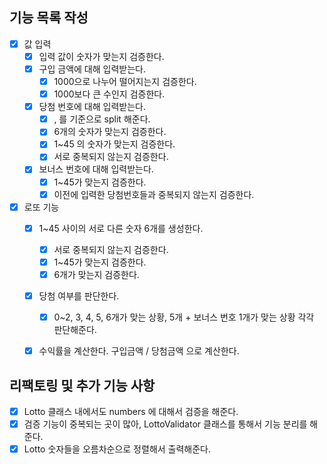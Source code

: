 ## 기능 목록 작성

- [x] 값 입력
    - [x] 입력 값이 숫자가 맞는지 검증한다.
    - [x] 구입 금액에 대해 입력받는다.
        - [x] 1000으로 나누어 떨어지는지 검증한다.
        - [x] 1000보다 큰 수인지 검증한다.
    - [x] 당첨 번호에 대해 입력받는다.
        - [x] , 를 기준으로 split 해준다.
        - [x] 6개의 숫자가 맞는지 검증한다.
        - [x] 1~45 의 숫자가 맞는지 검증한다.
        - [x] 서로 중복되지 않는지 검증한다.
    - [x] 보너스 번호에 대해 입력받는다.
        - [x] 1~45가 맞는지 검증한다.
        - [x] 이전에 입력한 당첨번호들과 중복되지 않는지 검증한다.
- [x] 로또 기능
    - [x] 1~45 사이의 서로 다른 숫자 6개를 생성한다.
        - [x] 서로 중복되지 않는지 검증한다.
        - [x] 1~45가 맞는지 검증한다.
        - [x] 6개가 맞는지 검증한다.
    - [x] 당첨 여부를 판단한다.
        - [x] 0~2, 3, 4, 5, 6개가 맞는 상황, 5개 + 보너스 번호 1개가 맞는 상황 각각 판단해준다.
    - [x] 수익률을 계산한다. 구입금액 / 당첨금액 으로 계산한다.


## 리팩토링 및 추가 기능 사항
- [x] Lotto 클래스 내에서도 numbers 에 대해서 검증을 해준다.
- [x] 검증 기능이 중복되는 곳이 많아, LottoValidator 클래스를 통해서 기능 분리를 해준다.
- [x] Lotto 숫자들을 오름차순으로 정렬해서 출력해준다.